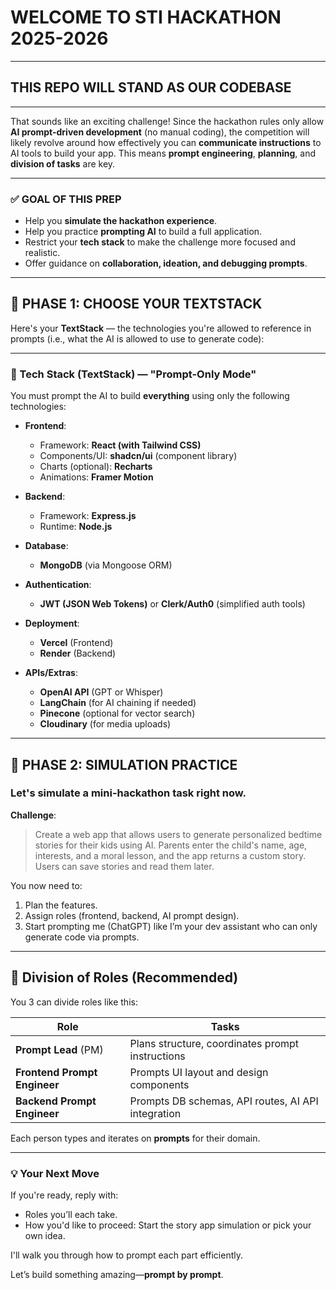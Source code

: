 # WELCOME TO STI HACKATHON 2025-2026

---
## THIS REPO WILL STAND AS OUR CODEBASE

---
That sounds like an exciting challenge! Since the hackathon rules only allow **AI prompt-driven development** (no manual coding), the competition will likely revolve around how effectively you can **communicate instructions** to AI tools to build your app. This means **prompt engineering**, **planning**, and **division of tasks** are key.

---

### ✅ GOAL OF THIS PREP

* Help you **simulate the hackathon experience**.
* Help you practice **prompting AI** to build a full application.
* Restrict your **tech stack** to make the challenge more focused and realistic.
* Offer guidance on **collaboration, ideation, and debugging prompts**.

---

## 🧠 PHASE 1: CHOOSE YOUR TEXTSTACK

Here's your **TextStack** — the technologies you're allowed to reference in prompts (i.e., what the AI is allowed to use to generate code):

---

### 🔧 Tech Stack (TextStack) — "Prompt-Only Mode"

You must prompt the AI to build **everything** using only the following technologies:

* **Frontend**:

  * Framework: **React (with Tailwind CSS)**
  * Components/UI: **shadcn/ui** (component library)
  * Charts (optional): **Recharts**
  * Animations: **Framer Motion**

* **Backend**:

  * Framework: **Express.js**
  * Runtime: **Node.js**

* **Database**:

  * **MongoDB** (via Mongoose ORM)

* **Authentication**:

  * **JWT (JSON Web Tokens)** or **Clerk/Auth0** (simplified auth tools)

* **Deployment**:

  * **Vercel** (Frontend)
  * **Render** (Backend)

* **APIs/Extras**:

  * **OpenAI API** (GPT or Whisper)
  * **LangChain** (for AI chaining if needed)
  * **Pinecone** (optional for vector search)
  * **Cloudinary** (for media uploads)

---

## 🧪 PHASE 2: SIMULATION PRACTICE

### Let's simulate a mini-hackathon task right now.

**Challenge**:

> Create a web app that allows users to generate personalized bedtime stories for their kids using AI. Parents enter the child's name, age, interests, and a moral lesson, and the app returns a custom story. Users can save stories and read them later.

You now need to:

1. Plan the features.
2. Assign roles (frontend, backend, AI prompt design).
3. Start prompting me (ChatGPT) like I’m your dev assistant who can only generate code via prompts.

---

## 👥 Division of Roles (Recommended)

You 3 can divide roles like this:

| Role                         | Tasks                                              |
| ---------------------------- | -------------------------------------------------- |
| **Prompt Lead** (PM)         | Plans structure, coordinates prompt instructions   |
| **Frontend Prompt Engineer** | Prompts UI layout and design components            |
| **Backend Prompt Engineer**  | Prompts DB schemas, API routes, AI API integration |

Each person types and iterates on **prompts** for their domain.

---

### 💡 Your Next Move

If you're ready, reply with:

* Roles you’ll each take.
* How you'd like to proceed: Start the story app simulation or pick your own idea.

I'll walk you through how to prompt each part efficiently.

Let’s build something amazing—**prompt by prompt**.
